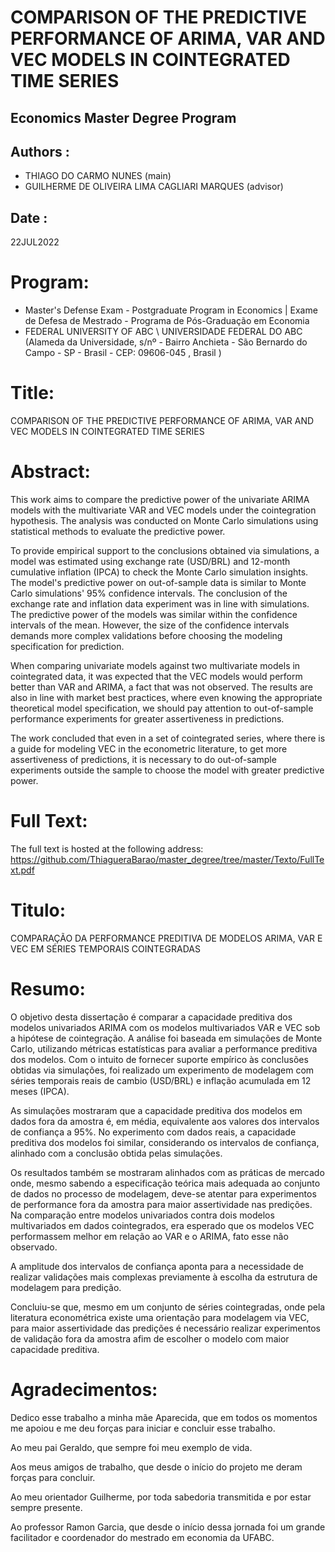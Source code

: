 # COMPARISON OF THE PREDICTIVE PERFORMANCE OF ARIMA, VAR AND VEC MODELS IN COINTEGRATED TIME SERIES 
## Economics Master Degree Program

## Authors : 
- THIAGO DO CARMO NUNES (main)
- GUILHERME DE OLIVEIRA LIMA CAGLIARI MARQUES (advisor)


## Date : 
22JUL2022

# Program:
- Master's Defense Exam - Postgraduate Program in Economics  | Exame de Defesa de Mestrado - Programa de Pós-Graduação em Economia
- FEDERAL UNIVERSITY OF ABC \ UNIVERSIDADE FEDERAL DO ABC (Alameda da Universidade, s/nº - Bairro Anchieta - São Bernardo do Campo - SP - Brasil - CEP: 09606-045 , Brasil )

# Title: 
COMPARISON OF THE PREDICTIVE PERFORMANCE OF ARIMA, VAR AND VEC MODELS IN COINTEGRATED TIME SERIES

# Abstract:

This work aims to compare the predictive power of the univariate ARIMA models with the multivariate VAR and VEC models under the cointegration hypothesis. The analysis was conducted on Monte Carlo simulations using statistical methods to evaluate the predictive power. 

To provide empirical support to the conclusions obtained via simulations, a model was estimated using exchange rate (USD/BRL) and 12-month cumulative inflation (IPCA) to check the Monte Carlo simulation insights. The model's predictive power on out-of-sample data is similar to Monte Carlo simulations' 95% confidence intervals. The conclusion of the exchange rate and inflation data experiment was in line with simulations. The predictive power of the models was similar within the confidence intervals of the mean. However, the size of the confidence intervals demands more complex validations before choosing the modeling specification for prediction. 

When comparing univariate models against two multivariate models in cointegrated data, it was expected that the VEC models would perform better than VAR and ARIMA, a fact that was not observed. The results are also in line with market best practices, where even knowing the appropriate theoretical model specification, we should pay attention to out-of-sample performance experiments for greater assertiveness in predictions. 

The work concluded that even in a set of cointegrated series, where there is a guide for modeling VEC in the econometric literature, to get more assertiveness of predictions, it is necessary to do out-of-sample experiments outside the sample to choose the model with greater predictive power.


# Full Text: 

The full text is hosted at the following address: https://github.com/ThiagueraBarao/master_degree/tree/master/Texto/FullText.pdf

# Titulo: 
COMPARAÇÃO DA PERFORMANCE PREDITIVA DE MODELOS ARIMA, VAR E VEC EM SÉRIES TEMPORAIS COINTEGRADAS

# Resumo: 

O objetivo desta dissertação é comparar a capacidade preditiva dos modelos univariados ARIMA com os modelos multivariados VAR e VEC sob a hipótese de cointegração. A análise foi baseada em simulações de Monte Carlo, utilizando métricas estatísticas para avaliar a performance preditiva dos modelos. 
Com o intuito de fornecer suporte empírico às conclusões obtidas via simulações, foi realizado um experimento de modelagem com séries temporais reais de cambio (USD/BRL) e inflação acumulada em 12 meses (IPCA).

As simulações mostraram que a capacidade preditiva dos modelos em dados fora da amostra é, em média, equivalente aos valores dos intervalos de confiança a 95%. No experimento com dados reais, a capacidade preditiva dos modelos foi similar, considerando os intervalos de confiança, alinhado com a conclusão obtida pelas simulações. 

Os resultados também se mostraram alinhados com as práticas de mercado onde, mesmo sabendo a especificação teórica mais adequada ao conjunto de dados no processo de modelagem, deve-se atentar para experimentos de performance fora da amostra para maior assertividade nas predições. 
Na comparação entre modelos univariados contra dois modelos multivariados em dados cointegrados, era esperado que os modelos VEC performassem melhor em relação ao VAR e o ARIMA, fato esse não observado. 

A amplitude dos intervalos de confiança aponta para a necessidade de realizar validações mais complexas previamente à escolha da estrutura de modelagem para predição. 

Concluiu-se que, mesmo em um conjunto de séries cointegradas, onde pela literatura econométrica existe uma orientação para modelagem via VEC, para maior assertividade das predições é necessário realizar experimentos de validação fora da amostra afim de escolher o modelo com maior capacidade preditiva.


# Agradecimentos: 

Dedico esse trabalho a minha mãe Aparecida, que em todos os momentos me apoiou e me deu forças para iniciar e concluir esse trabalho.

Ao meu pai Geraldo, que sempre foi meu exemplo de vida. 

Aos meus amigos de trabalho, que desde o início do projeto me deram forças para concluir. 

Ao meu orientador Guilherme, por toda sabedoria transmitida e por estar sempre presente. 

Ao professor Ramon Garcia, que desde o início dessa jornada foi um grande facilitador e coordenador do mestrado em economia da UFABC.
